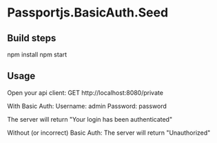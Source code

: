 # Passportjs.BasicAuth.Seed

## Build steps

npm install
npm start

## Usage

Open your api client:
GET http://localhost:8080/private

With Basic Auth:
Username: admin
Password: password

The server will return "Your login has been authenticated"

Without (or incorrect) Basic Auth:
The server will return "Unauthorized"
